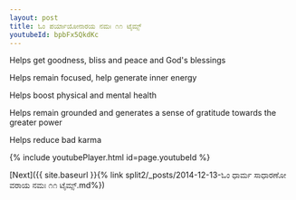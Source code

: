 ```yaml
---
layout: post
title: ಓಂ ಪರ್ಯಾಯೋನಾರಯ ನಮಃ ೧೧ ಟೈಮ್ಸ್
youtubeId: bpbFx5QkdKc
---
```

 
 
Helps get goodness, bliss and peace and God's blessings
 
Helps remain focused, help generate inner energy 
 
Helps boost physical and mental health 
 
Helps remain grounded and generates a sense of gratitude towards the greater power 
 
Helps reduce bad karma
 
 
 
 


{% include youtubePlayer.html id=page.youtubeId %}
 
[Next]({{ site.baseurl }}{% link  split2/_posts/2014-12-13-ಓಂ ಧಾರ್ಮ ಸಾಧಾರಣೋ ವರಾಯ ನಮಃ ೧೧ ಟೈಮ್ಸ್.md%})
 
